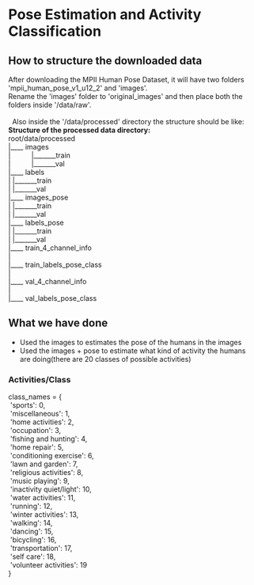 <h1>Pose Estimation and Activity Classification</h1>

<h2>How to structure the downloaded data</h2>
<p>After downloading the MPII Human Pose Dataset, it will have two folders 'mpii_human_pose_v1_u12_2' and 'images'.<br>
Rename the 'images' folder to 'original_images' and then place both the folders inside '/data/raw'.<br>
<br>&nbsp;
Also inside the '/data/processed' directory the structure should be like:<br>
<b>Structure of the processed data directory:</b><br>
root/data/processed<br>
|____ images<br>
|&emsp;&emsp;&emsp;|_______train<br>
|&emsp;&emsp;&emsp;|_______val<br>
|____ labels<br>
|                    |_______train<br>
|                    |_______val<br>
|____ images_pose<br>
|                     |_______train<br>
|                     |_______val<br>
|____ labels_pose<br>
|                     |_______train<br>
|                     |_______val<br>
|____ train_4_channel_info<br>
|<br>
|____ train_labels_pose_class<br>
|<br>
|____ val_4_channel_info<br>
|<br>
|____ val_labels_pose_class<br>
</p>

<h2>What we have done</h2>
<ul>
    <li>Used the images to estimates the pose of the humans in the images
    <li>Used the images + pose to estimate what kind of activity the humans are doing(there are 20 classes of possible activities)
</ul>

<h3>Activities/Class</h3>
class_names = {<br>
&nbsp;'sports': 0,<br>
&nbsp;'miscellaneous': 1,<br>
&nbsp;'home activities': 2,<br>
&nbsp;'occupation': 3,<br>
&nbsp;'fishing and hunting': 4,<br>
&nbsp;'home repair': 5,<br>
&nbsp;'conditioning exercise': 6,<br>
&nbsp;'lawn and garden': 7,<br>
&nbsp;'religious activities': 8,<br>
&nbsp;'music playing': 9,<br>
&nbsp;'inactivity quiet/light': 10,<br>
&nbsp;'water activities': 11,<br>
&nbsp;'running': 12,<br>
&nbsp;'winter activities': 13,<br>
&nbsp;'walking': 14,<br>
&nbsp;'dancing': 15,<br>
&nbsp;'bicycling': 16,<br>
&nbsp;'transportation': 17,<br>
&nbsp;'self care': 18,<br>
&nbsp;'volunteer activities': 19<br>
}
